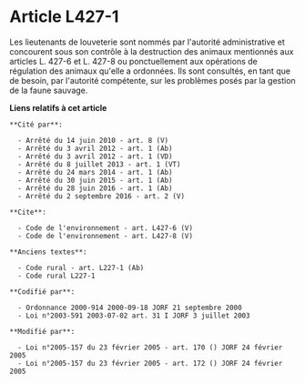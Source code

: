 # Article L427-1

Les lieutenants de louveterie sont nommés par l'autorité administrative et concourent sous son contrôle à la destruction des
animaux mentionnés aux articles L. 427-6 et L. 427-8 ou ponctuellement aux opérations de régulation des animaux qu'elle a
ordonnées. Ils sont consultés, en tant que de besoin, par l'autorité compétente, sur les problèmes posés par la gestion de la
faune sauvage.

**Liens relatifs à cet article**

	**Cité par**:

	  - Arrêté du 14 juin 2010 - art. 8 (V)
	  - Arrêté du 3 avril 2012 - art. 1 (Ab)
	  - Arrêté du 3 avril 2012 - art. 1 (VD)
	  - Arrêté du 8 juillet 2013 - art. 1 (VT)
	  - Arrêté du 24 mars 2014 - art. 1 (Ab)
	  - Arrêté du 30 juin 2015 - art. 1 (Ab)
	  - Arrêté du 28 juin 2016 - art. 1 (Ab)
	  - Arrêté du 2 septembre 2016 - art. 2 (V)

	**Cite**:

	  - Code de l'environnement - art. L427-6 (V)
	  - Code de l'environnement - art. L427-8 (V)

	**Anciens textes**:

	  - Code rural - art. L227-1 (Ab)
	  - Code rural L227-1

	**Codifié par**:

	  - Ordonnance 2000-914 2000-09-18 JORF 21 septembre 2000
	  - Loi n°2003-591 2003-07-02 art. 31 I JORF 3 juillet 2003

	**Modifié par**:

	  - Loi n°2005-157 du 23 février 2005 - art. 170 () JORF 24 février 2005
	  - Loi n°2005-157 du 23 février 2005 - art. 172 () JORF 24 février 2005
